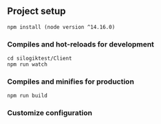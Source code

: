 ## Project setup

```
npm install (node version ^14.16.0)
```

### Compiles and hot-reloads for development

```
cd silogiktest/Client
npm run watch
```

### Compiles and minifies for production

```
npm run build
```

### Customize configuration
